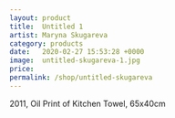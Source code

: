```yaml
---
layout: product
title:  Untitled 1
artist: Maryna Skugareva
category: products
date:   2020-02-27 15:53:28 +0000
image:  untitled-skugareva-1.jpg
price: 
permalink: /shop/untitled-skugareva
---
```

2011, Oil Print of Kitchen Towel, 65x40cm
